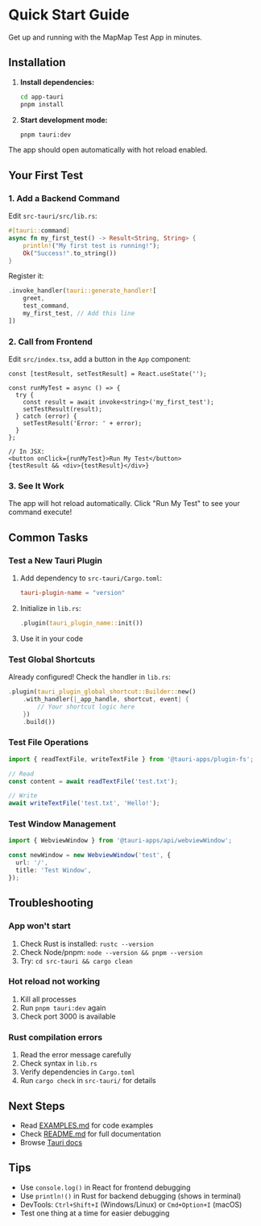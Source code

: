 # Quick Start Guide

Get up and running with the MapMap Test App in minutes.

## Installation

1. **Install dependencies:**
   ```bash
   cd app-tauri
   pnpm install
   ```

2. **Start development mode:**
   ```bash
   pnpm tauri:dev
   ```

The app should open automatically with hot reload enabled.

## Your First Test

### 1. Add a Backend Command

Edit `src-tauri/src/lib.rs`:

```rust
#[tauri::command]
async fn my_first_test() -> Result<String, String> {
    println!("My first test is running!");
    Ok("Success!".to_string())
}
```

Register it:

```rust
.invoke_handler(tauri::generate_handler![
    greet,
    test_command,
    my_first_test, // Add this line
])
```

### 2. Call from Frontend

Edit `src/index.tsx`, add a button in the `App` component:

```tsx
const [testResult, setTestResult] = React.useState('');

const runMyTest = async () => {
  try {
    const result = await invoke<string>('my_first_test');
    setTestResult(result);
  } catch (error) {
    setTestResult('Error: ' + error);
  }
};

// In JSX:
<button onClick={runMyTest}>Run My Test</button>
{testResult && <div>{testResult}</div>}
```

### 3. See It Work

The app will hot reload automatically. Click "Run My Test" to see your command execute!

## Common Tasks

### Test a New Tauri Plugin

1. Add dependency to `src-tauri/Cargo.toml`:
   ```toml
   tauri-plugin-name = "version"
   ```

2. Initialize in `lib.rs`:
   ```rust
   .plugin(tauri_plugin_name::init())
   ```

3. Use it in your code

### Test Global Shortcuts

Already configured! Check the handler in `lib.rs`:

```rust
.plugin(tauri_plugin_global_shortcut::Builder::new()
    .with_handler(|_app_handle, shortcut, event| {
        // Your shortcut logic here
    })
    .build())
```

### Test File Operations

```typescript
import { readTextFile, writeTextFile } from '@tauri-apps/plugin-fs';

// Read
const content = await readTextFile('test.txt');

// Write
await writeTextFile('test.txt', 'Hello!');
```

### Test Window Management

```typescript
import { WebviewWindow } from '@tauri-apps/api/webviewWindow';

const newWindow = new WebviewWindow('test', {
  url: '/',
  title: 'Test Window',
});
```

## Troubleshooting

### App won't start

1. Check Rust is installed: `rustc --version`
2. Check Node/pnpm: `node --version && pnpm --version`
3. Try: `cd src-tauri && cargo clean`

### Hot reload not working

1. Kill all processes
2. Run `pnpm tauri:dev` again
3. Check port 3000 is available

### Rust compilation errors

1. Read the error message carefully
2. Check syntax in `lib.rs`
3. Verify dependencies in `Cargo.toml`
4. Run `cargo check` in `src-tauri/` for details

## Next Steps

- Read [EXAMPLES.md](./EXAMPLES.md) for code examples
- Check [README.md](./README.md) for full documentation
- Browse [Tauri docs](https://tauri.app/)

## Tips

- Use `console.log()` in React for frontend debugging
- Use `println!()` in Rust for backend debugging (shows in terminal)
- DevTools: `Ctrl+Shift+I` (Windows/Linux) or `Cmd+Option+I` (macOS)
- Test one thing at a time for easier debugging

